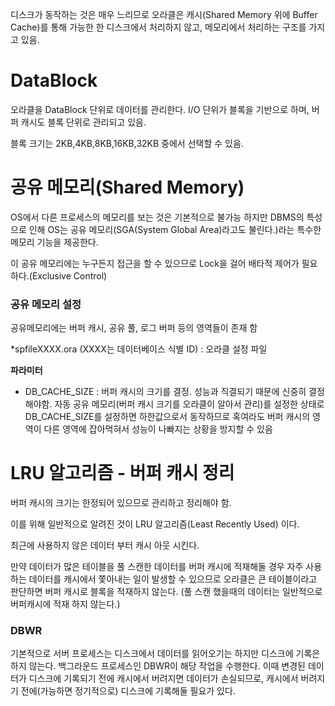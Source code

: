 디스크가 동작하는 것은 매우 느리므로 오라클은 캐시(Shared Memory 위에 Buffer Cache)를 통해 가능한 한 디스크에서 처리하지 않고, 메모리에서 처리하는 구조를 가지고 있음. 

# DataBlock

오라클을  DataBlock 단위로 데이터를 관리한다. I/O 단위가 블록을 기반으로 하며, 버퍼 캐시도 블록 단위로 관리되고 있음.



블록 크기는 2KB,4KB,8KB,16KB,32KB 중에서 선택할 수 있음.

# 공유 메모리(Shared Memory)

OS에서 다른 프로세스의 메모리를 보는 것은 기본적으로 불가능 하지만 DBMS의 특성으로 인해 OS는 공유 메모리(SGA(System Global Area)라고도 불린다.)라는 특수한 메모리 기능을 제공한다. 

이 공유 메모리에는 누구든지 접근을 할 수 있으므로 Lock을 걸어 배타적 제어가 필요하다.(Exclusive Control)

### 공유 메모리 설정

공유메모리에는 버퍼 캐시, 공유 풀, 로그 버퍼 등의 영역들이 존재 함 

*spfileXXXX.ora (XXXX는 데이터베이스 식별 ID) : 오라클 설정 파일

**파라미터**

- DB_CACHE_SIZE : 버퍼 캐시의 크기를 결정. 성능과 직결되기 때문에 신중히 결정해야함. 자동 공유 메모리(버퍼 캐시 크기를 오라클이 알아서 관리)를 설정한 상태로 DB_CACHE_SIZE를 설정하면 하한값으로서 동작하므로 혹여라도 버퍼 캐시의 영역이 다른 영역에 잡아먹혀서 성능이 나빠지는 상황을 방지할 수 있음

# LRU 알고리즘 - 버퍼 캐시 정리

버퍼 캐시의 크기는 한정되어 있으므로 관리하고 정리해야 함.

이를 위해 일반적으로 알려진 것이 LRU 알고리즘(Least Recently Used) 이다.

최근에 사용하지 않은 데이터 부터 캐시 아웃 시킨다.

만약 데이터가 많은 테이블을 풀 스캔한 데이터를 버퍼 캐시에 적재해둘 경우 자주 사용하는 데이터를 캐시에서 쫓아내는 일이 발생할 수 있으므로 오라클은 큰 테이블이라고 판단하면 버퍼 캐시로 블록을 적재하지 않는다. (풀 스캔 했을때의 데이터는 일반적으로 버퍼캐시에 적재 하지 않는다.)

### DBWR

기본적으로 서버 프로세스는 디스크에서 데이터를 읽어오기는 하지만 디스크에 기록은 하지 않는다.  백그라운드 프로세스인 DBWR이 해당 작업을 수행한다. 이때 변경된 데이터가 디스크에 기록되기 전에 캐시에서 버려지면 데이터가 손실되므로, 캐시에서 버려지기 전에(가능하면 정기적으로) 디스크에 기록해둘 필요가 있다.
